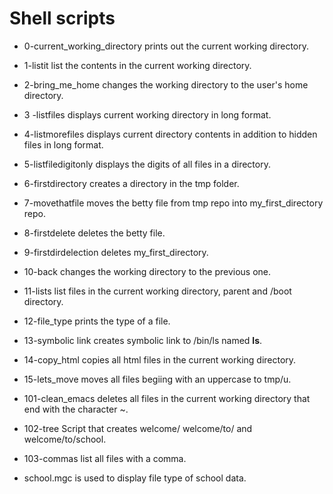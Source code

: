 # Shell scripts

- 0-current_working_directory prints out the current working directory.
- 1-listit list the contents in the current working directory.

- 2-bring_me_home changes the working directory to the user's home directory.

- 3 -listfiles displays current working directory in long format.

- 4-listmorefiles displays current directory contents in addition to hidden files in long format.

- 5-listfiledigitonly displays the digits of all files in a directory.

- 6-firstdirectory creates a directory in the tmp folder.

- 7-movethatfile moves the betty file from tmp repo into my_first_directory repo.

- 8-firstdelete deletes the betty file.

- 9-firstdirdelection deletes my_first_directory.

- 10-back changes the working directory to the previous one.

- 11-lists list files in the current working directory, parent and /boot directory.

- 12-file_type prints the type of a file.

- 13-symbolic link creates symbolic link to /bin/ls named __ls__.

- 14-copy_html copies all html files in the current working directory.

- 15-lets_move moves all files begiing with an uppercase to tmp/u.

- 101-clean_emacs deletes all files in the current working directory that end with the character ~.

- 102-tree Script that creates welcome/ welcome/to/ and welcome/to/school.

- 103-commas  list all files with a comma.

- school.mgc is used to display file type of school data.
